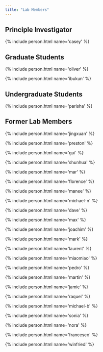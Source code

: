 ```yaml
---
title: "Lab Members"
---
```


## Principle Investigator

{% include person.html name='casey' %}

## Graduate Students

{% include person.html name='oliver' %}

{% include person.html name='ibukun' %}

## Undergraduate Students

{% include person.html name='parisha' %}

## Former Lab Members

{% include person.html name='jingxuan' %}

{% include person.html name='preston' %}

{% include person.html name='gui' %}

{% include person.html name='shunhua' %}

{% include person.html name='mar' %}

{% include person.html name='florence' %}

{% include person.html name='manee' %}

{% include person.html name='michael-n' %}

{% include person.html name='dave' %}

{% include person.html name='max' %}

{% include person.html name='joachim' %}

{% include person.html name='mark' %}

{% include person.html name='laurent' %}

{% include person.html name='miaomiao' %}

{% include person.html name='pedro' %}

{% include person.html name='martin' %}

{% include person.html name='jamie' %}

{% include person.html name='raquel' %}

{% include person.html name='michael-b' %}  

{% include person.html name='sonia' %}  

{% include person.html name='nora' %}  

{% include person.html name='francesco' %}  

{% include person.html name='winfried' %} 